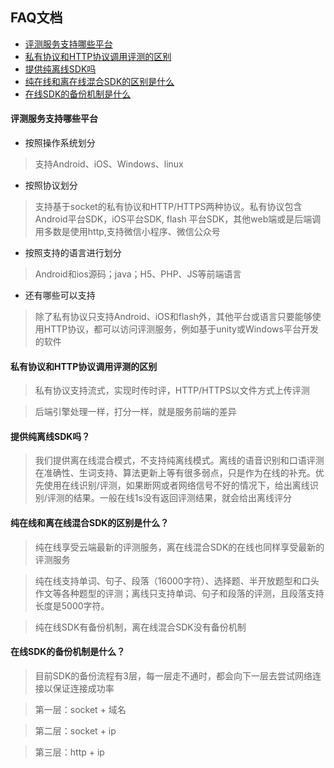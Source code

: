 
## <a name=head></a> FAQ文档

* [评测服务支持哪些平台](#platform)
* [私有协议和HTTP协议调用评测的区别](#protocol-differences)
* [提供纯离线SDK吗](#provide-offline)
* [纯在线和离在线混合SDK的区别是什么](#online-diff-offline)
* [在线SDK的备份机制是什么](#backup)


#### <a name=platform></a> 评测服务支持哪些平台

* 按照操作系统划分
> 支持Android、iOS、Windows、linux

* 按照协议划分
> 支持基于socket的私有协议和HTTP/HTTPS两种协议。私有协议包含Android平台SDK，iOS平台SDK, flash 平台SDK，其他web端或是后端调用多数是使用http,支持微信小程序、微信公众号

* 按照支持的语言进行划分
> Android和ios源码；java；H5、PHP、JS等前端语言

* 还有哪些可以支持
> 除了私有协议只支持Android、iOS和flash外，其他平台或语言只要能够使用HTTP协议，都可以访问评测服务，例如基于unity或Windows平台开发的软件

#### <a name=protocol-differences></a> 私有协议和HTTP协议调用评测的区别

> 私有协议支持流式，实现时传时评，HTTP/HTTPS以文件方式上传评测

> 后端引擎处理一样，打分一样，就是服务前端的差异


#### <a name=provide-offline></a> 提供纯离线SDK吗？

> 我们提供离在线混合模式，不支持纯离线模式。离线的语音识别和口语评测在准确性、生词支持、算法更新上等有很多弱点，只是作为在线的补充。优先使用在线识别/评测，如果断网或者网络信号不好的情况下，给出离线识别/评测的结果。一般在线1s没有返回评测结果，就会给出离线评分


#### <a name=online-diff-offline></a> 纯在线和离在线混合SDK的区别是什么？

> 纯在线享受云端最新的评测服务，离在线混合SDK的在线也同样享受最新的评测服务

> 纯在线支持单词、句子、段落（16000字符）、选择题、半开放题型和口头作文等各种题型的评测；离线只支持单词、句子和段落的评测，且段落支持长度是5000字符。

> 纯在线SDK有备份机制，离在线混合SDK没有备份机制


#### <a name=backup></a> 在线SDK的备份机制是什么？

> 目前SDK的备份流程有3层，每一层走不通时，都会向下一层去尝试网络连接以保证连接成功率

> 第一层：socket + 域名

> 第二层：socket + ip

> 第三层：http + ip
